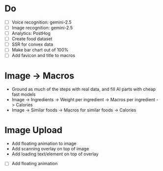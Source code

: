 # Do

- [ ] Voice recognition: gemini-2.5
- [ ] Image recognition: gemini-2.5
- [ ] Analytics: PostHog
- [ ] Create food dataset
- [ ] SSR for convex data
- [ ] Make bar chart out of 100%
- [ ] Add favicon and title to macros

# Image -> Macros

- Ground as much of the steps with real data, and fill AI parts with cheap fast models
- Image -> Ingredients -> Weight per ingredient -> Macros per ingredient -> Calories
- Image -> Similar foods -> Macros for similar foods -> Calories

# Image Upload

- Add floating animation to image
- Add scanning overlay on top of image
- Add loading text/element on top of overlay
- [ ] Add floating animation
